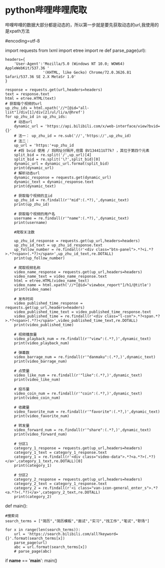 # python哔哩哔哩爬取
哔哩哔哩的数据大部分都是动态的，所以第一步就是要先获取动态的url,我使用的是xpath方法

#encoding=utf-8

import requests
from lxml import etree
import re
def parse_page(url):

    headers={
        'User-Agent':'Mozilla/5.0 (Windows NT 10.0; WOW64) AppleWebKit/537.36 '
                     '(KHTML, like Gecko) Chrome/72.0.3626.81 Safari/537.36 SE 2.X MetaSr 1.0'
    }

    response = requests.get(url,headers=headers)
    text = response.text
    html = etree.HTML(text)
    # 获取每个视频的url
    up_zhu_ids = html.xpath('//*[@id="all-list"]/div[1]/div[2]/ul/li/a/@href')
    for up_zhu_id in up_zhu_ids:
        # 动态url
        dynamic_url = 'https://api.bilibili.com/x/web-interface/view?bvid={}'
        # 法一： up_zhu_id = re.sub('//','https://',up_zhu_id)
        # 法二：
        up_url = 'https:'+up_zhu_id
        # #将 bvid 使用 / 将网址分隔开,但需 BV134411U77k? ，其位于第四个元素
        split_bid = re.split('/',up_url)[4]
        split_bid = re.split('\?',split_bid)[0]
        dynamic_url = dynamic_url.format(split_bid)
        print(dynamic_url)
        # 解析动态url
        dynamic_response = requests.get(dynamic_url)
        dynamic_text = dynamic_response.text
        print(dynamic_text)

        # 获取每个视频的主id
        up_zhu_id = re.findall(r'"mid":(.*?),',dynamic_text)
        print(up_zhu_id)

        # 获取每个视频的用户名
        username = re.findall(r'"name":(.*?),',dynamic_text)
        print(username)

        #爬取关注数

        up_zhu_id_response = requests.get(up_url,headers=headers)
        up_zhu_id_text = up_zhu_id_response.text
        up_follow_number = re.findall(r'<div class="btn-panel">.*?<i.*?>.*?<span>(.*?)</span>',up_zhu_id_text,re.DOTALL)
        print(up_follow_number)

        # 爬取视频名称
        video_name_response = requests.get(up_url,headers=headers)
        video_name_text = video_name_response.text
        html = etree.HTML(video_name_text)
        video_name = html.xpath('//*[@id="viewbox_report"]/h1/@title')
        print(video_name)

        # 发布时间
        video_published_time_response = requests.get(up_url,headers=headers)
        video_published_time_text = video_published_time_response.text
        video_published_time = re.findall(r'<div class="l-con">.*?<span.*?>.*?<span>(.*?)</span>',video_published_time_text,re.DOTALL)
        print(video_published_time)

        # 视频播放量
        video_playback_num = re.findall(r'"view":(.*?,)',dynamic_text)
        print(video_playback_num)

        # 弹幕数
        video_barrage_num = re.findall(r'"danmaku":(.*?,)',dynamic_text)
        print(video_barrage_num)

        # 点赞量
        video_like_num = re.findall(r'"like":(.*?,)',dynamic_text)
        print(video_like_num)

        # 投币量
        video_coin_num = re.findall(r'"coin":(.*?,)',dynamic_text)
        print(video_coin_num)

        # 收藏量
        video_favorite_num = re.findall(r'"favorite":(.*?,)',dynamic_text)
        print(video_favorite_num)

        # 转发量
        video_forward_num = re.findall(r'"share":(.*?,)',dynamic_text)
        print(video_forward_num)

        # 分区1
        category_1_response = requests.get(up_url,headers=headers)
        category_1_text = category_1_response.text
        category_1 = re.findall(r'<div class="video-data">.*?<a.*?>(.*?)</a>',category_1_text,re.DOTALL)[0]
        print(category_1)

        # 分区2
        category_2_response = requests.get(up_url,headers=headers)
        category_2_text = category_1_response.text
        category_2 = re.findall(r'<i class="van-icon-general_enter_s">.*?<a.*?>(.*?)</a>',category_2_text,re.DOTALL)
        print(category_2)
def main():

    #搜索词
    search_terms = ["简历","简历模板","面试","实习","找工作","笔试","职场"]

    for x in range(len(search_terms)):
        url = 'https://search.bilibili.com/all?keyword={}'.format(search_terms[x])
        parse_page(url)
        abc = url.format(search_terms[x])
        # parse_page(abc)




if __name__ == '__main__':
    main()
